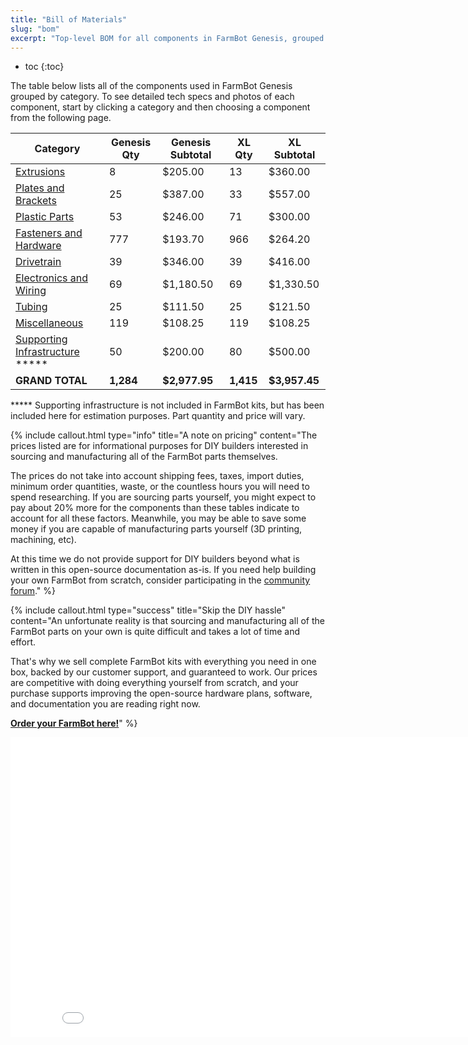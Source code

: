 ```yaml
---
title: "Bill of Materials"
slug: "bom"
excerpt: "Top-level BOM for all components in FarmBot Genesis, grouped by category. Visit [our shop](http://shop.farm.bot) to purchase parts."
---
```


* toc
{:toc}

The table below lists all of the components used in FarmBot Genesis grouped by category. To see detailed tech specs and photos of each component, start by clicking a category and then choosing a component from the following page.

|Category                      |Genesis Qty                   |Genesis Subtotal              |XL Qty                        |XL Subtotal                   |
|------------------------------|------------------------------|------------------------------|------------------------------|------------------------------|
|[Extrusions](bom/extrusions.md)  |8                             |$205.00                       |13                            |$360.00
|[Plates and Brackets](bom/plates-and-brackets.md)|25                            |$387.00                       |33                            |$557.00
|[Plastic Parts](bom/plastic-parts.md)|53                            |$246.00                       |71                            |$300.00
|[Fasteners and Hardware](bom/fasteners-and-hardware.md)|777                           |$193.70                       |966                           |$264.20
|[Drivetrain](bom/drivetrain.md)  |39                            |$346.00                       |39                            |$416.00
|[Electronics and Wiring](bom/electronics-and-wiring.md)|69                            |$1,180.50                     |69                            |$1,330.50
|[Tubing](bom/tubing.md)          |25                            |$111.50                       |25                            |$121.50
|[Miscellaneous](bom/miscellaneous.md)|119                           |$108.25                       |119                           |$108.25
|[Supporting Infrastructure](../FarmBot-Genesis-V1.4/supporting-infrastructure/building-a-raised-bed.md) *****|50                            |$200.00                       |80                            |$500.00
|**GRAND TOTAL**               |**1,284**                     |**$2,977.95**                 |**1,415**                     |**$3,957.45**

***** Supporting infrastructure is not included in FarmBot kits, but has been included here for estimation purposes. Part quantity and price will vary.

{%
include callout.html
type="info"
title="A note on pricing"
content="The prices listed are for informational purposes for DIY builders interested in sourcing and manufacturing all of the FarmBot parts themselves.

The prices do not take into account shipping fees, taxes, import duties, minimum order quantities, waste, or the countless hours you will need to spend researching. If you are sourcing parts yourself, you might expect to pay about 20% more for the components than these tables indicate to account for all these factors. Meanwhile, you may be able to save some money if you are capable of manufacturing parts yourself (3D printing, machining, etc).

At this time we do not provide support for DIY builders beyond what is written in this open-source documentation as-is. If you need help building your own FarmBot from scratch, consider participating in the [community forum](https://forum.farmbot.org)."
%}



{%
include callout.html
type="success"
title="Skip the DIY hassle"
content="An unfortunate reality is that sourcing and manufacturing all of the FarmBot parts on your own is quite difficult and takes a lot of time and effort.

That's why we sell complete FarmBot kits with everything you need in one box, backed by our customer support, and guaranteed to work. Our prices are competitive with doing everything yourself from scratch, and your purchase supports improving the open-source hardware plans, software, and documentation you are reading right now.

**[Order your FarmBot here!](http://buy.farm.bot)**"
%}



<iframe class="embedly-embed" src="//cdn.embedly.com/widgets/media.html?src=https%3A%2F%2Fwww.youtube.com%2Fembed%2F_jw98qozK4s%3Ffeature%3Doembed&url=http%3A%2F%2Fwww.youtube.com%2Fwatch%3Fv%3D_jw98qozK4s&image=https%3A%2F%2Fi.ytimg.com%2Fvi%2F_jw98qozK4s%2Fhqdefault.jpg&key=02466f963b9b4bb8845a05b53d3235d7&type=text%2Fhtml&schema=youtube" width="854" height="480" scrolling="no" frameborder="0" allowfullscreen></iframe>

